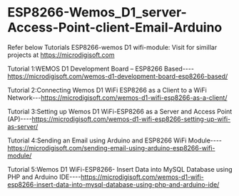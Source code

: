 # ESP8266-Wemos_D1_server-Access-Point-client-Email-Arduino
Refer below Tutorials ESP8266-wemos D1 wifi-module: Visit for simillar projects at https://microdigisoft.com


Tutorial 1:WEMOS D1 Development Board – ESP8266 Based----https://microdigisoft.com/wemos-d1-development-board-esp8266-based/


Tutorial 2:Connecting Wemos D1 WiFi ESP8266 as a Client to a WiFi Network---https://microdigisoft.com/wemos-d1-wifi-esp8266-as-a-client/


Tutorial 3:Setting up Wemos D1 WiFi-ESP8266 as a Server and Access Point (AP)----https://microdigisoft.com/wemos-d1-wifi-esp8266-setting-up-wifi-as-server/


Tutorial 4:Sending an Email using Arduino and ESP8266 WiFi Module----https://microdigisoft.com/sending-email-using-arduino-esp8266-wifi-module/


Tutorial 5:Wemos D1 WiFi-ESP8266- Insert Data into MySQL Database using PHP and Arduino IDE----https://microdigisoft.com/wemos-d1-wifi-esp8266-insert-data-into-mysql-database-using-php-and-arduino-ide/



